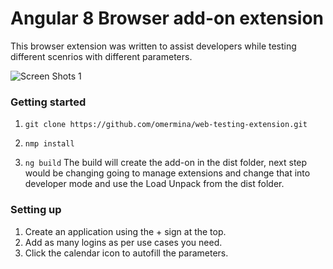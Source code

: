 # Angular 8 Browser add-on extension

This browser extension was written to assist developers while testing different scenrios with different parameters.

![Screen Shots 1](https://github.com/omermina/web-testing-extension/blob/master/screenshots/Apllication%20login%20with%20pre%20set%20parameters.png)

### Getting started

1. `git clone https://github.com/omermina/web-testing-extension.git`

2.  `nmp install`

3.  `ng build`
The build will create the add-on in the dist folder, next step would be changing going to manage extensions and change that into developer mode and use the Load Unpack from the dist folder.

### Setting up

1. Create an application using the + sign at the top.
2. Add as many logins as per use cases you need.
3. Click the calendar icon to autofill the parameters.
